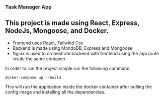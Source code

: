 ### Task Manager App

## This project is made using React, Express, NodeJs, Mongoose, and Docker.

- Frontend uses React, Tailwind Css
- Backend is made using MondoDB, Express and Mongoose
- Nginx is used to orchestrate backend with frontend using the /api route inside the same container

In order to run the project simple run the following command:

`docker-compose up --build`

This will run the application inside the docker container after pulling the config image and installing all the dependencies.
